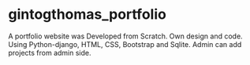 # gintogthomas_portfolio
A portfolio website was Developed from Scratch. Own design and code. Using Python-django, HTML, CSS, Bootstrap and Sqlite. Admin can add projects from admin side.
